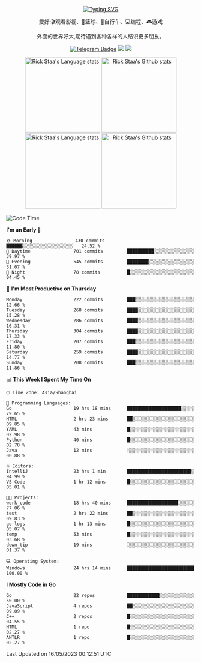 <div align="center"> 

[![Typing SVG](https://readme-typing-svg.herokuapp.com?size=25&duration=2500&color=eeeeee&vCenter=true&width=200&height=40&lines=Hi+there+%F0%9F%91%8B%F0%9F%8F%BB;I'm+DanBai)](https://git.io/typing-svg)

爱好:🎬观看影视、🏀篮球、🚴自行车、💻编程、🎮游戏

外面的世界好大,期待遇到各种各样的人结识更多朋友。

[![Telegram Badge](https://img.shields.io/badge/-Telegram-blue?style=flat&logo=Telegram&logoColor=white)](https://t.me/danbai9420) 
[![](https://img.shields.io/badge/-Blog-brightgreen?style=flat&logo=Blogger&logoColor=white)](https://p00q.cn)
[![](https://img.shields.io/badge/-Email-red?style=flat&logo=Mail.Ru&logoColor=white)](mailto:danbai@88.com)
</div>

<!-- Light Mode -->
<div align="center"> 
<a href="https://github.com/anuraghazra/github-readme-stats#gh-light-mode-only">
<img height=200 src="https://github-readme-stats-git-master-rstaa-rickstaa.vercel.app/api/top-langs/?username=danbai225&layout=compact&langs_count=10&hide_border=1&role=OWNER,COLLABORATOR#gh-light-mode-only" alt="Rick Staa's Language stats" />
</a>
<a href="https://github.com/anuraghazra/github-readme-stats#gh-light-mode-only">
<img height=200 src="https://github-readme-stats-git-master-rstaa-rickstaa.vercel.app/api?username=danbai225&show_icons=true&count_private=true&line_height=28&hide_border=1&include_all_commits=true&card_width=450&role=OWNER,COLLABORATOR&exclude_repo=github-readme-stats#gh-light-mode-only" alt="Rick Staa's Github stats" />
</a>
</div>

<!-- Dark Mode -->
<div align="center"> 
<a href="https://github.com/anuraghazra/github-readme-stats#gh-dark-mode-only">
<img height=200 src="https://github-readme-stats-git-master-rstaa-rickstaa.vercel.app/api/top-langs/?username=danbai225&layout=compact&langs_count=10&hide_border=1&role=OWNER,COLLABORATOR&theme=github_dark#gh-dark-mode-only" alt="Rick Staa's Language stats" />
</a>
<a href="https://github.com/anuraghazra/github-readme-stats#gh-dark-mode-only">
<img height=200 src="https://github-readme-stats-git-master-rstaa-rickstaa.vercel.app/api?username=danbai225&show_icons=true&count_private=true&line_height=28&hide_border=1&include_all_commits=true&card_width=450&role=OWNER,COLLABORATOR&exclude_repo=github-readme-stats&theme=github_dark#gh-dark-mode-only" alt="Rick Staa's Github stats" />
</a>
</div>

<!--START_SECTION:waka-->
![Code Time](http://img.shields.io/badge/Code%20Time-303%20hrs%203%20mins-blue)

**I'm an Early 🐤** 

```text
🌞 Morning                430 commits         ██████░░░░░░░░░░░░░░░░░░░   24.52 % 
🌆 Daytime                701 commits         ██████████░░░░░░░░░░░░░░░   39.97 % 
🌃 Evening                545 commits         ████████░░░░░░░░░░░░░░░░░   31.07 % 
🌙 Night                  78 commits          █░░░░░░░░░░░░░░░░░░░░░░░░   04.45 % 
```
📅 **I'm Most Productive on Thursday** 

```text
Monday                   222 commits         ███░░░░░░░░░░░░░░░░░░░░░░   12.66 % 
Tuesday                  268 commits         ████░░░░░░░░░░░░░░░░░░░░░   15.28 % 
Wednesday                286 commits         ████░░░░░░░░░░░░░░░░░░░░░   16.31 % 
Thursday                 304 commits         ████░░░░░░░░░░░░░░░░░░░░░   17.33 % 
Friday                   207 commits         ███░░░░░░░░░░░░░░░░░░░░░░   11.80 % 
Saturday                 259 commits         ████░░░░░░░░░░░░░░░░░░░░░   14.77 % 
Sunday                   208 commits         ███░░░░░░░░░░░░░░░░░░░░░░   11.86 % 
```


📊 **This Week I Spent My Time On** 

```text
🕑︎ Time Zone: Asia/Shanghai

💬 Programming Languages: 
Go                       19 hrs 18 mins      ████████████████████░░░░░   79.65 % 
HTML                     2 hrs 23 mins       ██░░░░░░░░░░░░░░░░░░░░░░░   09.85 % 
YAML                     43 mins             █░░░░░░░░░░░░░░░░░░░░░░░░   02.98 % 
Python                   40 mins             █░░░░░░░░░░░░░░░░░░░░░░░░   02.78 % 
Java                     12 mins             ░░░░░░░░░░░░░░░░░░░░░░░░░   00.88 % 

🔥 Editors: 
IntelliJ                 23 hrs 1 min        ████████████████████████░   94.99 % 
VS Code                  1 hr 12 mins        █░░░░░░░░░░░░░░░░░░░░░░░░   05.01 % 

🐱‍💻 Projects: 
work_code                18 hrs 40 mins      ███████████████████░░░░░░   77.06 % 
test                     2 hrs 22 mins       ██░░░░░░░░░░░░░░░░░░░░░░░   09.83 % 
go-logs                  1 hr 13 mins        █░░░░░░░░░░░░░░░░░░░░░░░░   05.07 % 
temp                     53 mins             █░░░░░░░░░░░░░░░░░░░░░░░░   03.68 % 
down_tip                 19 mins             ░░░░░░░░░░░░░░░░░░░░░░░░░   01.37 % 

💻 Operating System: 
Windows                  24 hrs 14 mins      █████████████████████████   100.00 % 
```

**I Mostly Code in Go** 

```text
Go                       22 repos            ████████████░░░░░░░░░░░░░   50.00 % 
JavaScript               4 repos             ██░░░░░░░░░░░░░░░░░░░░░░░   09.09 % 
C++                      2 repos             █░░░░░░░░░░░░░░░░░░░░░░░░   04.55 % 
HTML                     1 repo              █░░░░░░░░░░░░░░░░░░░░░░░░   02.27 % 
ANTLR                    1 repo              █░░░░░░░░░░░░░░░░░░░░░░░░   02.27 % 
```




 Last Updated on 16/05/2023 00:12:51 UTC
<!--END_SECTION:waka-->
